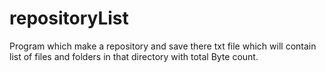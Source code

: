 # repositoryList
Program which make a repository and save there txt file which will contain list of files and folders in that directory with total Byte count.
